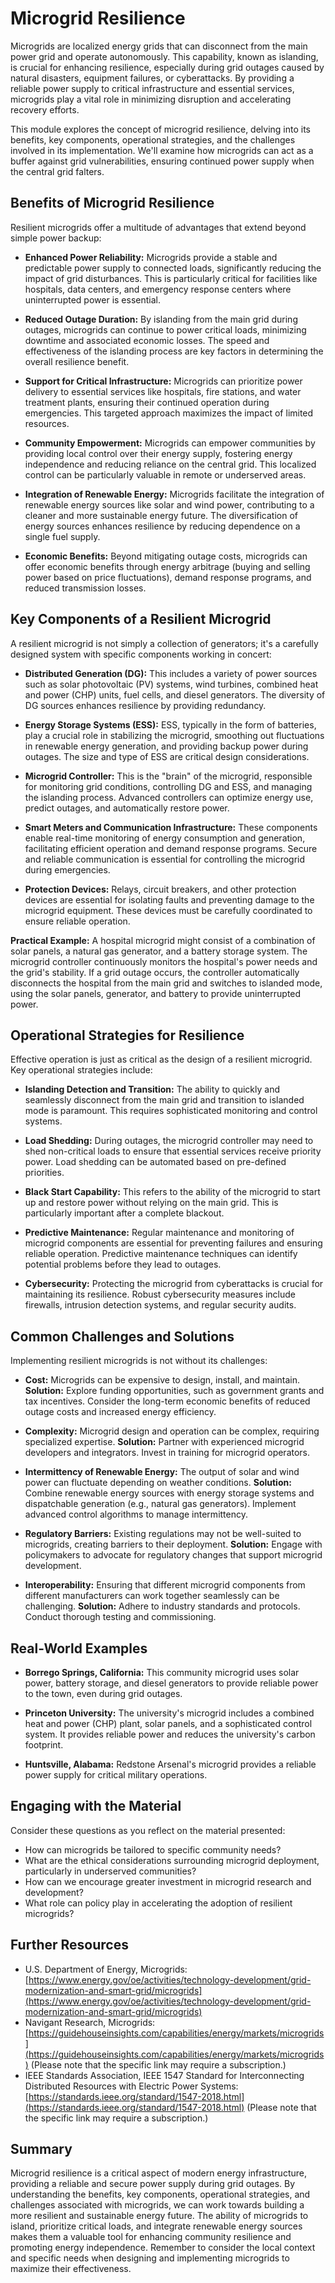 # Microgrid Resilience

Microgrids are localized energy grids that can disconnect from the main power grid and operate autonomously. This capability, known as islanding, is crucial for enhancing resilience, especially during grid outages caused by natural disasters, equipment failures, or cyberattacks. By providing a reliable power supply to critical infrastructure and essential services, microgrids play a vital role in minimizing disruption and accelerating recovery efforts.

This module explores the concept of microgrid resilience, delving into its benefits, key components, operational strategies, and the challenges involved in its implementation. We'll examine how microgrids can act as a buffer against grid vulnerabilities, ensuring continued power supply when the central grid falters.

## Benefits of Microgrid Resilience

Resilient microgrids offer a multitude of advantages that extend beyond simple power backup:

*   **Enhanced Power Reliability:** Microgrids provide a stable and predictable power supply to connected loads, significantly reducing the impact of grid disturbances. This is particularly critical for facilities like hospitals, data centers, and emergency response centers where uninterrupted power is essential.

*   **Reduced Outage Duration:** By islanding from the main grid during outages, microgrids can continue to power critical loads, minimizing downtime and associated economic losses. The speed and effectiveness of the islanding process are key factors in determining the overall resilience benefit.

*   **Support for Critical Infrastructure:** Microgrids can prioritize power delivery to essential services like hospitals, fire stations, and water treatment plants, ensuring their continued operation during emergencies. This targeted approach maximizes the impact of limited resources.

*   **Community Empowerment:** Microgrids can empower communities by providing local control over their energy supply, fostering energy independence and reducing reliance on the central grid. This localized control can be particularly valuable in remote or underserved areas.

*   **Integration of Renewable Energy:** Microgrids facilitate the integration of renewable energy sources like solar and wind power, contributing to a cleaner and more sustainable energy future. The diversification of energy sources enhances resilience by reducing dependence on a single fuel supply.

*   **Economic Benefits:** Beyond mitigating outage costs, microgrids can offer economic benefits through energy arbitrage (buying and selling power based on price fluctuations), demand response programs, and reduced transmission losses.

## Key Components of a Resilient Microgrid

A resilient microgrid is not simply a collection of generators; it's a carefully designed system with specific components working in concert:

*   **Distributed Generation (DG):** This includes a variety of power sources such as solar photovoltaic (PV) systems, wind turbines, combined heat and power (CHP) units, fuel cells, and diesel generators. The diversity of DG sources enhances resilience by providing redundancy.

*   **Energy Storage Systems (ESS):** ESS, typically in the form of batteries, play a crucial role in stabilizing the microgrid, smoothing out fluctuations in renewable energy generation, and providing backup power during outages. The size and type of ESS are critical design considerations.

*   **Microgrid Controller:** This is the "brain" of the microgrid, responsible for monitoring grid conditions, controlling DG and ESS, and managing the islanding process. Advanced controllers can optimize energy use, predict outages, and automatically restore power.

*   **Smart Meters and Communication Infrastructure:** These components enable real-time monitoring of energy consumption and generation, facilitating efficient operation and demand response programs. Secure and reliable communication is essential for controlling the microgrid during emergencies.

*   **Protection Devices:** Relays, circuit breakers, and other protection devices are essential for isolating faults and preventing damage to the microgrid equipment. These devices must be carefully coordinated to ensure reliable operation.

**Practical Example:** A hospital microgrid might consist of a combination of solar panels, a natural gas generator, and a battery storage system. The microgrid controller continuously monitors the hospital's power needs and the grid's stability. If a grid outage occurs, the controller automatically disconnects the hospital from the main grid and switches to islanded mode, using the solar panels, generator, and battery to provide uninterrupted power.

## Operational Strategies for Resilience

Effective operation is just as critical as the design of a resilient microgrid. Key operational strategies include:

*   **Islanding Detection and Transition:** The ability to quickly and seamlessly disconnect from the main grid and transition to islanded mode is paramount. This requires sophisticated monitoring and control systems.

*   **Load Shedding:** During outages, the microgrid controller may need to shed non-critical loads to ensure that essential services receive priority power. Load shedding can be automated based on pre-defined priorities.

*   **Black Start Capability:** This refers to the ability of the microgrid to start up and restore power without relying on the main grid. This is particularly important after a complete blackout.

*   **Predictive Maintenance:** Regular maintenance and monitoring of microgrid components are essential for preventing failures and ensuring reliable operation. Predictive maintenance techniques can identify potential problems before they lead to outages.

*   **Cybersecurity:** Protecting the microgrid from cyberattacks is crucial for maintaining its resilience. Robust cybersecurity measures include firewalls, intrusion detection systems, and regular security audits.

## Common Challenges and Solutions

Implementing resilient microgrids is not without its challenges:

*   **Cost:** Microgrids can be expensive to design, install, and maintain. **Solution:** Explore funding opportunities, such as government grants and tax incentives. Consider the long-term economic benefits of reduced outage costs and increased energy efficiency.

*   **Complexity:** Microgrid design and operation can be complex, requiring specialized expertise. **Solution:** Partner with experienced microgrid developers and integrators. Invest in training for microgrid operators.

*   **Intermittency of Renewable Energy:** The output of solar and wind power can fluctuate depending on weather conditions. **Solution:** Combine renewable energy sources with energy storage systems and dispatchable generation (e.g., natural gas generators). Implement advanced control algorithms to manage intermittency.

*   **Regulatory Barriers:** Existing regulations may not be well-suited to microgrids, creating barriers to their deployment. **Solution:** Engage with policymakers to advocate for regulatory changes that support microgrid development.

*   **Interoperability:** Ensuring that different microgrid components from different manufacturers can work together seamlessly can be challenging. **Solution:** Adhere to industry standards and protocols. Conduct thorough testing and commissioning.

## Real-World Examples

*   **Borrego Springs, California:** This community microgrid uses solar power, battery storage, and diesel generators to provide reliable power to the town, even during grid outages.

*   **Princeton University:** The university's microgrid includes a combined heat and power (CHP) plant, solar panels, and a sophisticated control system. It provides reliable power and reduces the university's carbon footprint.

*   **Huntsville, Alabama:** Redstone Arsenal's microgrid provides a reliable power supply for critical military operations.

## Engaging with the Material

Consider these questions as you reflect on the material presented:

*   How can microgrids be tailored to specific community needs?
*   What are the ethical considerations surrounding microgrid deployment, particularly in underserved communities?
*   How can we encourage greater investment in microgrid research and development?
*   What role can policy play in accelerating the adoption of resilient microgrids?

## Further Resources

*   U.S. Department of Energy, Microgrids: [https://www.energy.gov/oe/activities/technology-development/grid-modernization-and-smart-grid/microgrids](https://www.energy.gov/oe/activities/technology-development/grid-modernization-and-smart-grid/microgrids)
*   Navigant Research, Microgrids: [https://guidehouseinsights.com/capabilities/energy/markets/microgrids](https://guidehouseinsights.com/capabilities/energy/markets/microgrids) (Please note that the specific link may require a subscription.)
*   IEEE Standards Association, IEEE 1547 Standard for Interconnecting Distributed Resources with Electric Power Systems: [https://standards.ieee.org/standard/1547-2018.html](https://standards.ieee.org/standard/1547-2018.html) (Please note that the specific link may require a subscription.)

## Summary

Microgrid resilience is a critical aspect of modern energy infrastructure, providing a reliable and secure power supply during grid outages. By understanding the benefits, key components, operational strategies, and challenges associated with microgrids, we can work towards building a more resilient and sustainable energy future. The ability of microgrids to island, prioritize critical loads, and integrate renewable energy sources makes them a valuable tool for enhancing community resilience and promoting energy independence. Remember to consider the local context and specific needs when designing and implementing microgrids to maximize their effectiveness.